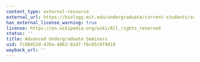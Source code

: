 ```yaml
---
content_type: external-resource
external_url: https://biology.mit.edu/undergraduate/current-students/subject-offerings/advanced-undergraduate-seminars/
has_external_license_warning: true
license: https://en.wikipedia.org/wiki/All_rights_reserved
status: ''
title: Advanced Undergraduate Seminars
uid: fc88452d-476a-4063-82d7-f0c85c9f9d19
wayback_url: ''
---
```

